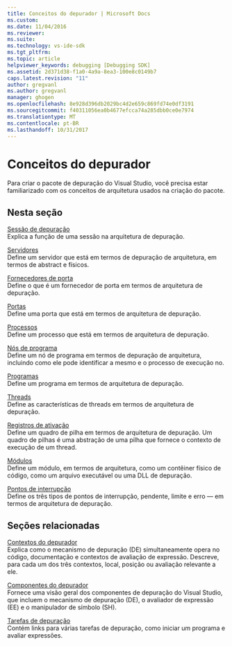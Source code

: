 ```yaml
---
title: Conceitos do depurador | Microsoft Docs
ms.custom: 
ms.date: 11/04/2016
ms.reviewer: 
ms.suite: 
ms.technology: vs-ide-sdk
ms.tgt_pltfrm: 
ms.topic: article
helpviewer_keywords: debugging [Debugging SDK]
ms.assetid: 2d371d38-f1a0-4a9a-8ea3-100e8c0149b7
caps.latest.revision: "11"
author: gregvanl
ms.author: gregvanl
manager: ghogen
ms.openlocfilehash: 8e928d396db2029bc4d2e659c869fd74e0df3191
ms.sourcegitcommit: f40311056ea0b4677efcca74a285dbb0ce0e7974
ms.translationtype: MT
ms.contentlocale: pt-BR
ms.lasthandoff: 10/31/2017
---
```

# <a name="debugger-concepts"></a>Conceitos do depurador
Para criar o pacote de depuração do Visual Studio, você precisa estar familiarizado com os conceitos de arquitetura usados na criação do pacote.  
  
## <a name="in-this-section"></a>Nesta seção  
 [Sessão de depuração](../../extensibility/debugger/debug-session.md)  
 Explica a função de uma sessão na arquitetura de depuração.  
  
 [Servidores](../../extensibility/debugger/servers-visual-studio-sdk.md)  
 Define um servidor que está em termos de depuração de arquitetura, em termos de abstract e físicos.  
  
 [Fornecedores de porta](../../extensibility/debugger/port-suppliers.md)  
 Define o que é um fornecedor de porta em termos de arquitetura de depuração.  
  
 [Portas](../../extensibility/debugger/ports.md)  
 Define uma porta que está em termos de arquitetura de depuração.  
  
 [Processos](../../extensibility/debugger/processes.md)  
 Define um processo que está em termos de arquitetura de depuração.  
  
 [Nós de programa](../../extensibility/debugger/program-nodes.md)  
 Define um nó de programa em termos de depuração de arquitetura, incluindo como ele pode identificar a mesmo e o processo de execução no.  
  
 [Programas](../../extensibility/debugger/programs.md)  
 Define um programa em termos de arquitetura de depuração.  
  
 [Threads](../../extensibility/debugger/threads.md)  
 Define as características de threads em termos de arquitetura de depuração.  
  
 [Registros de ativação](../../extensibility/debugger/stack-frames.md)  
 Define um quadro de pilha em termos de arquitetura de depuração. Um quadro de pilhas é uma abstração de uma pilha que fornece o contexto de execução de um thread.  
  
 [Módulos](../../extensibility/debugger/modules.md)  
 Define um módulo, em termos de arquitetura, como um contêiner físico de código, como um arquivo executável ou uma DLL de depuração.  
  
 [Pontos de interrupção](../../extensibility/debugger/breakpoints-visual-studio-sdk.md)  
 Define os três tipos de pontos de interrupção, pendente, limite e erro — em termos de arquitetura de depuração.  
  
## <a name="related-sections"></a>Seções relacionadas  
 [Contextos do depurador](../../extensibility/debugger/debugger-contexts.md)  
 Explica como o mecanismo de depuração (DE) simultaneamente opera no código, documentação e contextos de avaliação de expressão. Descreve, para cada um dos três contextos, local, posição ou avaliação relevante a ele.  
  
 [Componentes do depurador](../../extensibility/debugger/debugger-components.md)  
 Fornece uma visão geral dos componentes de depuração do Visual Studio, que incluem o mecanismo de depuração (DE), o avaliador de expressão (EE) e o manipulador de símbolo (SH).  
  
 [Tarefas de depuração](../../extensibility/debugger/debugging-tasks.md)  
 Contém links para várias tarefas de depuração, como iniciar um programa e avaliar expressões.